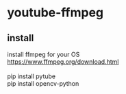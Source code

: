 # youtube-ffmpeg

## install
install ffmpeg for your OS<br>
https://www.ffmpeg.org/download.html<br><br>
pip install pytube<br>
pip install opencv-python<br>
